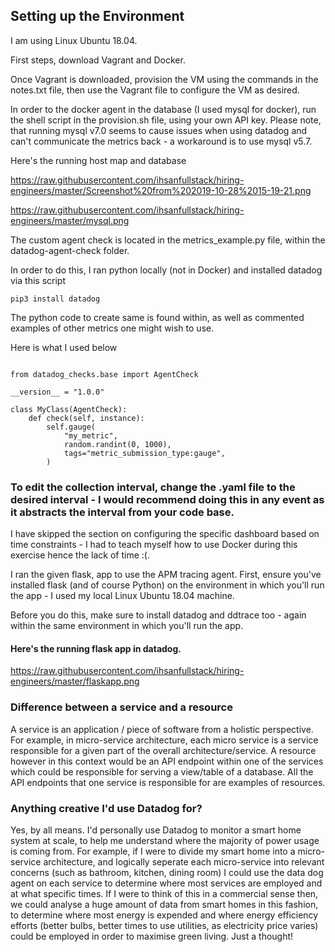 ## Setting up the Environment 

I am using Linux Ubuntu 18.04. 

First steps, download Vagrant and Docker. 

Once Vagrant is downloaded, provision the VM using the commands in the notes.txt file, then use the Vagrant file to configure the VM as desired. 

In order to the docker agent in the database (I used mysql for docker), run the shell script in the provision.sh file, using your own API key. Please note, that running mysql v7.0 seems to cause issues when using datadog and can't communicate the metrics back - a workaround is to use mysql v5.7.

Here's the running host map and database


https://raw.githubusercontent.com/ihsanfullstack/hiring-engineers/master/Screenshot%20from%202019-10-28%2015-19-21.png


https://raw.githubusercontent.com/ihsanfullstack/hiring-engineers/master/mysql.png


The custom agent check is located in the metrics_example.py file, within the datadog-agent-check folder. 

In order to do this, I ran python locally (not in Docker) and installed datadog via this script

```
pip3 install datadog
```

The python code to create same is found within, as well as commented examples of other metrics one might wish to use. 

Here is what I used below

```import random

from datadog_checks.base import AgentCheck

__version__ = "1.0.0"

class MyClass(AgentCheck):
    def check(self, instance):
        self.gauge(
            "my_metric",
            random.randint(0, 1000),
            tags="metric_submission_type:gauge",
        )
``` 
        
### To edit the collection interval, change the .yaml file to the desired interval - I would recommend doing this in any event as it abstracts the interval from your code base.


I have skipped the section on configuring the specific dashboard based on time constraints - I had to teach myself how to use Docker during this exercise hence the lack of time :(. 

I ran the given flask, app to use the APM tracing agent. First, ensure you've installed flask (and of course Python) on the environment in which you'll run the app - I used my local Linux Ubuntu 18.04 machine. 

Before you do this, make sure to install datadog and ddtrace too - again within the same environment in which you'll run the app. 

#### Here's the running flask app in datadog. 

https://raw.githubusercontent.com/ihsanfullstack/hiring-engineers/master/flaskapp.png

### Difference between a service and a resource

A service is an application / piece of software from a holistic perspective. For example, in micro-service architecture, each micro service is a service responsible for a given part of the overall architecture/service. A resource however in this context would be an API endpoint within one of the services which could be responsible for serving a view/table of a database. All the API endpoints that one service is responsible for are examples of resources. 


### Anything creative I'd use Datadog for? 

Yes, by all means. I'd personally use Datadog to monitor a smart home system at scale, to help me understand where the majority of power usage is coming from. For example, if I were to divide my smart home into a micro-service architecture, and logically seperate each micro-service into relevant concerns (such as bathroom, kitchen, dining room) I could use the data dog agent on each service to determine where most services are employed and at what specific times. If I were to think of this in a commercial sense then, we could analyse a huge amount of data from smart homes in this fashion, to determine where most energy is expended and where energy efficiency efforts (better bulbs, better times to use utilities, as electricity price varies) could be employed in order to maximise green living. Just a thought! 







